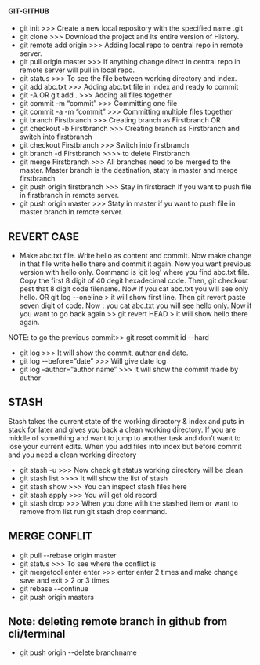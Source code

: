 #### GIT-GITHUB

* git init	>>> Create a new local repository with the specified name  .git
* git clone <existing central repo link>	>>> Download the project and its entire version of History.
* git remote add origin <remote repo link>	>>> Adding local repo to central repo in remote server.
* git pull origin master	>>> If anything change direct in central repo in remote server will pull in local repo.
* git status	>>> To see the file between working directory and index.
* git add abc.txt	  >>> Adding abc.txt file in index and ready to commit
* git -A OR  git add . 	>>> Adding all files together 
* git commit -m “commit”	>>> Committing one file
* git commit -a -m “commit”	>>> Committing multiple files together
* git branch Firstbranch	>>> Creating branch as Firstbranch                              OR
* git checkout -b Firstbranch	>>> Creating branch as Firstbranch and switch into firstbranch
* git checkout Firstbranch	>>> Switch into firstbranch
* git branch -d Firstbranch   >>>> to delete Firstbranch 
* git merge Firstbranch	   >>> All branches need to be merged to the master. Master branch is the destination, staty in master and merge firstbranch
* git push origin firstbranch	  >>> Stay in firstbrach if you want to push file in firstbranch in remote server.
* git push origin master	>>> Staty in master if yu want to push file in master branch in remote server.

REVERT CASE
------------

* Make abc.txt file. Write hello as content and commit. Now make change in that file write hello there and commit it again. Now you want previous version with  hello only. Command is ‘git log’ where you find abc.txt file. Copy the first 8 digit of 40 degit hexadecimal code. Then, git checkout pest that 8 digit code filename. Now if you cat abc.txt you will see only hello.
OR  git log --oneline > it will show first line. Then git revert paste seven digit of code. Now : you cat abc.txt you will see hello only. Now if you want to go back again >> git revert HEAD > it will show hello there again.

NOTE: to go the previous commit>> git reset commit id --hard

* git log	   >>> It will show the commit, author and date.
* git log --before=”date” 	>>> Will give date log
* git log –author=”author name” 	>>> It will show the commit made by author

STASH
-------

Stash takes the current state of the working directory & index and puts in stack for later and gives you back a clean working directory. If you are middle of something and want to jump to another task and don’t want to lose your current edits.
When you add files into index but before commit and you need a clean working directory

* git stash -u	 >>> Now check git status working directory will be clean
* git stash list 	>>>> It will show the list of stash
* git stash show 	>>> You can inspect stash files here
* git stash apply	>>> You will get old record
* git stash drop	>>> When you done with the stashed item or want to remove from list run git stash drop command.

MERGE CONFLIT
--------------
* git pull --rebase origin master 	
* git status	>>> To see where the conflict is
* git mergetool enter enter 	>>> enter enter 2 times and make change save and exit > 2 or 3 times
* git rebase --continue	
* git push origin masters	

Note: deleting remote branch in github from cli/terminal
-------------------------------------------------------
* git push origin --delete branchname

